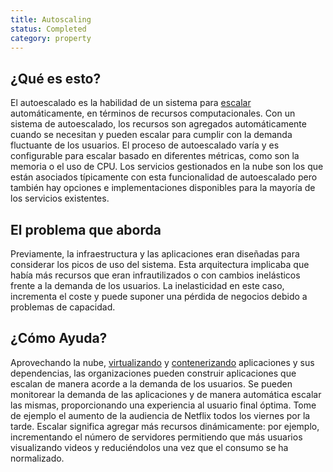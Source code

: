 ```yaml
---
title: Autoscaling
status: Completed
category: property
---
```


## ¿Qué es esto?
El autoescalado es la habilidad de un sistema para [escalar](/scalability) automáticamente, en términos de recursos computacionales. Con un sistema de autoescalado, los recursos son agregados automáticamente cuando se necesitan y pueden escalar para cumplir con la demanda fluctuante de los usuarios. El proceso de autoescalado varía y es configurable para escalar basado en diferentes métricas, como son la memoria o el uso de CPU. Los servicios gestionados en la nube son los que están asociados típicamente con esta funcionalidad de autoescalado pero también hay opciones e implementaciones disponibles para la mayoría de los servicios existentes.

## El problema que aborda
Previamente, la infraestructura y las aplicaciones eran diseñadas para considerar los picos de uso del sistema. Esta arquitectura implicaba que había más recursos que eran infrautilizados o con cambios inelásticos frente a la demanda de los usuarios. La inelasticidad en este caso, incrementa el coste y puede suponer una pérdida de negocios debido a problemas de capacidad.

## ¿Cómo Ayuda?
Aprovechando la nube, [virtualizando](/virtualization) y [contenerizando](/containerization/) aplicaciones y sus dependencias, las organizaciones pueden construir aplicaciones que escalan de manera acorde a la demanda de los usuarios. Se pueden monitorear la demanda de las aplicaciones y de manera automática escalar las mismas, proporcionando una experiencia al usuario final óptima. Tome de ejemplo el aumento de la audiencia de Netflix todos los viernes por la tarde. Escalar significa agregar más recursos dinámicamente: por ejemplo, incrementando el número de servidores permitiendo que más usuarios visualizando videos y reduciéndolos una vez que el consumo se ha normalizado.


